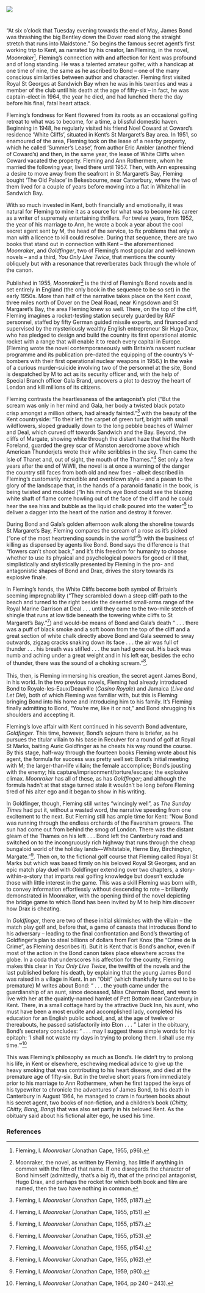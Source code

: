 <a href="https://dev.visual-essays.app"><img src="https://dev-visual-essays.netlify.app/images/ve-button.png"></a> 
<param ve-config title="Ian Fleming (1908 – 1964)" author="Fred Marsh" layout="vtl" banner="https://upload.wikimedia.org/wikipedia/commons/e/ea/The_White_Cliffs_of_Dover_%2848904125611%29.jpg">

<param ve-entity eid="Q24638363" aliases="St Margaret's Bay">
<param ve-entity eid="Q179224" aliases="Dover">
<param ve-entity eid="Q213180" aliases="Maidstone">
<param ve-entity eid="Q3370771" aliases="Sandwich Bay">
<param ve-entity eid="Q4881598" aliases="Bekesbourne">
<param ve-entity eid="Q964785" aliases="Whitstable">
<param ve-entity eid="Q929286" aliases="Herne Bay">
<param ve-entity eid="Q865021" aliases="Birchington">
<param ve-entity eid="Q618045" aliases="Margate">

#

“At six o’clock that Tuesday evening towards the end of May, James Bond was thrashing the big Bentley down the Dover road along the straight stretch that runs into Maidstone.”  So begins the famous secret agent’s first working trip to Kent, as narrated by his creator, Ian Fleming, in the novel, _Moonraker_[^ref1]. Fleming’s connection with and affection for Kent was profound and of long standing.  He was a talented amateur golfer, with a handicap at one time of nine, the same as he ascribed to Bond – one of the many conscious similarities between author and character.  Fleming first visited Royal St Georges at Sandwich Bay when he was in his twenties and was a member of the club until his death at the age of fifty-six – in fact, he was captain-elect in 1964, the year he died, and had lunched there the day before his final, fatal heart attack.
<param ve-image url="https://upload.wikimedia.org/wikipedia/commons/1/1e/Royal-st-georges-golf-club-1.jpg" label="Royal St George's Golf course" attribution="Unknown author, CC BY 4.0, via Wikimedia Commons">

Fleming’s fondness for Kent flowered from its roots as an occasional golfing retreat to what was to become, for a time, a blissful domestic haven.  Beginning in 1948, he regularly visited his friend Noel Coward at Coward’s residence ‘White Cliffs’, situated in Kent’s St Margaret’s Bay area.  In 1951, so enamoured of the area, Fleming took on the lease of a nearby property, which he called ‘Summer’s Lease’, from author Eric Ambler (another friend of Coward’s) and then, in the same year, the lease of White Cliffs when Coward vacated the property.  Fleming and Ann Rothermere, whom he married the following year, lived there until 1957.  Then, with Ann expressing a desire to move away from the seafront in St Margaret’s Bay, Fleming bought ‘The Old Palace’ in Bekesbourne, near Canterbury, where the two of them lived for a couple of years before moving into a flat in Whitehall in Sandwich Bay.
<param ve-image url="https://upload.wikimedia.org/wikipedia/commons/1/15/White_cliffs_at_St._Margaret%27s_Bay_-_geograph.org.uk_-_2139591.jpg" label="White cliffs at St. Margaret's Bay" attribution="by Graham Horn, CC BY-SA 2.0, via Wikimedia Commons">

With so much invested in Kent, both financially and emotionally, it was natural for Fleming to mine it as a source for what was to become his career as a writer of supremely entertaining thrillers.  For twelve years, from 1952, the year of his marriage to Ann, he wrote a book a year about the cool secret agent sent by M, the head of the service, to fix problems that only a man with a licence to kill could resolve.  During that sequence, there are two books that stand out in connection with Kent – the aforementioned _Moonraker_, and _Goldfinger_, two of Fleming’s most popular and well-known novels – and a third, _You Only Live Twice_, that mentions the county obliquely but with a resonance that reverberates back through the whole of the canon.
<param ve-image url="https://stor.artstor.org/stor/07405b1d-ef21-4501-90ed-3ad985c20029" label="Portrait Bench, Dover seafront" attribution="Photographed by Michelle Crowther">

Published in 1955, _Moonraker_[^ref2]  is the third of Fleming’s Bond novels and is set entirely in England (the only book in the sequence to be so set) in the early 1950s.  More than half of the narrative takes place on the Kent coast, three miles north of Dover on the Deal Road, near Kingsdown and St Margaret’s Bay, the area Fleming knew so well.  There, on the top of the cliff, Fleming imagines a rocket-testing station securely guarded by RAF personnel, staffed by fifty German guided missile experts, and financed and supervised by the mysteriously wealthy English entrepreneur Sir Hugo Drax, who has pledged to design and build the country its first operational atomic rocket with a range that will enable it to reach every capital in Europe.  (Fleming wrote the novel contemporaneously with Britain’s nascent nuclear programme and its publication pre-dated the equipping of the country’s V-bombers with their first operational nuclear weapons in 1956.)  In the wake of a curious murder-suicide involving two of the personnel at the site, Bond is despatched by M to act as its security officer and, with the help of Special Branch officer Gala Brand, uncovers a plot to destroy the heart of London and kill millions of its citizens.  
<param ve-image url="https://upload.wikimedia.org/wikipedia/commons/7/73/St_Margaret%27s_Bay_-_geograph.org.uk_-_2153408.jpg" label="St Margaret's Bay" attribution="by Colin Park, CC BY-SA 2.0, via Wikimedia Commons">

Fleming contrasts the heartlessness of the antagonist’s plot (“But the scream was only in her mind and Gala, her body a twisted black potato crisp amongst a million others, had already fainted.”[^ref3] with the beauty of the Kent countryside: “To their left the carpet of green turf, bright with small wildflowers, sloped gradually down to the long pebble beaches of Walmer and Deal, which curved off towards Sandwich and the Bay.  Beyond, the cliffs of Margate, showing white through the distant haze that hid the North Foreland, guarded the grey scar of Manston aerodrome above which American Thunderjets wrote their white scribbles in the sky.  Then came the Isle of Thanet and, out of sight, the mouth of the Thames.”[^ref4] Set only a few years after the end of WWII, the novel is at once a warning of the danger the country still faces from both old and new foes – albeit described in Fleming’s customarily incredible and overblown style – and a paean to the glory of the landscape that, in the hands of a paranoid fanatic in the book, is being twisted and moulded (“In his mind’s eye Bond could see the blazing white shaft of flame come howling out of the face of the cliff and he could hear the sea hiss and bubble as the liquid chalk poured into the water”[^ref5] to deliver a dagger into the heart of the nation and destroy it forever. 
<param ve-image url="https://upload.wikimedia.org/wikipedia/commons/e/ea/The_White_Cliffs_of_Dover_%2848904125611%29.jpg" label="The White Cliffs of Dover" attribution="Mustang Joe, CC0, via Wikimedia Commons">

During Bond and Gala’s golden afternoon walk along the shoreline towards St Margaret’s Bay, Fleming compares the scream of a rose as it’s picked (“one of the most heartrending sounds in the world”[^ref6]) with the business of killing as dispensed by agents like Bond.  Bond says the difference is that “flowers can’t shoot back,” and it’s this freedom for humanity to choose whether to use its physical and psychological powers for good or ill that, simplistically and stylistically presented by Fleming in the pro- and antagonistic shapes of Bond and Drax, drives the story towards its explosive finale.
<param ve-image url="https://upload.wikimedia.org/wikipedia/commons/8/86/Dog_On_St._Margaret%27s_Bay_Beach.jpg" label="St Margaret's Bay Beach" attribution="TedQuackenbush, CC BY-SA 3.0, via Wikimedia Commons">

In Fleming’s hands, the White Cliffs become both symbol of Britain’s seeming impregnability (“They scrambled down a steep cliff-path to the beach and turned to the right beside the deserted small-arms range of the Royal Marine Garrison at Deal . . . until they came to the two-mile stetch of shingle that runs at low tide beneath the towering white cliffs to St Margaret’s Bay.”[^ref7]) and would-be means of Bond and Gala’s death “ . . . there was a puff of black smoke and a soft boom from the top of the cliff and a great section of white chalk directly above Bond and Gala seemed to sway outwards, zigzag cracks snaking down its face . . . the air was full of thunder  . . . his breath was stifled . . . the sun had gone out.  His back was numb and aching under a great weight and in his left ear, besides the echo of thunder, there was the sound of a choking scream.”[^ref8]. 
<br><br>
This, then, is Fleming immersing his creation, the secret agent James Bond, in his world.  In the two previous novels, Fleming had already introduced Bond to Royale-les-Eaux/Deauville (_Casino Royale_) and Jamaica (_Live and Let Die_), both of which Fleming was familiar with, but this is Fleming bringing Bond into his home and introducing him to his family.  It’s Fleming finally admitting to Bond, “You’re me, like it or not,” and Bond shrugging his shoulders and accepting it.   
<param ve-image url="https://upload.wikimedia.org/wikipedia/commons/7/74/Looking_S_along_Undercliffe_Road%2C_Kingsdown_-_geograph.org.uk_-_485185.jpg" label="Looking along Undercliffe Road, Kingsdown" attribution="Nick Smith">

Fleming’s love affair with Kent continued in his seventh Bond adventure, _Goldfinger_.  This time, however, Bond’s sojourn there is briefer, as he pursues the titular villain to his base in Reculver for a round of golf at Royal St Marks, baiting Auric Goldfinger as he cheats his way round the course.  By this stage, half-way through the fourteen books Fleming wrote about his agent, the formula for success was pretty well set: Bond’s initial meeting with M; the larger-than-life villain; the female accomplice; Bond’s jousting with the enemy; his capture/imprisonment/torture/escape; the explosive climax.  _Moonraker_ has all of these, as has _Goldfinger_; and although the formula hadn’t at that stage turned stale it wouldn’t be long before Fleming tired of his alter ego and it began to show in his writing.   
<param ve-image url="https://upload.wikimedia.org/wikipedia/commons/e/e4/Reculver_from_the_air.jpg" label="Reculver from the air" attribution="Geoff soper, CC BY-SA 4.0, via Wikimedia Commons">
                                                                                                                                   
In Goldfinger, though, Fleming still writes “wincingly well”, as _The Sunday Times_ had put it, without a wasted word, the narrative speeding from one excitement to the next.  But Fleming still has ample time for Kent: “Now Bond was running through the endless orchards of the Faversham growers.  The sun had come out from behind the smog of London.  There was the distant gleam of the Thames on his left . . . Bond left the Canterbury road and switched on to the incongruously rich highway that runs through the cheap bungaloid world of the holiday lands––Whitstable, Herne Bay, Birchington, Margate.”[^ref9].   Then on, to the fictional golf course that Fleming called Royal St Marks but which was based firmly on his beloved Royal St Georges, and an epic match play duel with Goldfinger extending over two chapters, a story-within-a-story that imparts real golfing knowledge but doesn’t exclude those with little interest in the game.  This was a skill Fleming was born with, to convey information effortlessly without descending to rote – brilliantly demonstrated in Moonraker, with the opening third of the novel depicting the bridge game to which Bond has been invited by M to help him discover how Drax is cheating.  
<param ve-image url="https://upload.wikimedia.org/wikipedia/commons/0/0e/Quince_Orchard%2C_Brogdale_-_geograph.org.uk_-_418906.jpg" label="Quince Orchard at Brogdale, Faversham" attribution"Colin Smith / Quince Orchard, Brogdale">

In _Goldfinger_, there are two of these initial skirmishes with the villain – the match play golf and, before that, a game of canasta that introduces Bond to his adversary – leading to the final confrontation and Bond’s thwarting of Goldfinger’s plan to steal billions of dollars from Fort Knox (the “Crime de la Crime”, as Fleming describes it).
But it is Kent that is Bond’s anchor, even if most of the action in the Bond canon takes place elsewhere across the globe.  In a coda that underscores his affection for the county, Fleming makes this clear in _You Only Live Twice_, the twelfth of the novels and the last published before his death, by explaining that the young James Bond was raised in a village in Kent.  In an “Obit” (which thankfully turns out to be premature) M writes about Bond: “ . . . the youth came under the guardianship of an aunt, since deceased, Miss Charmain Bond, and went to live with her at the quaintly-named hamlet of Pett Bottom near Canterbury in Kent.  There, in a small cottage hard by the attractive Duck Inn, his aunt, who must have been a most erudite and accomplished lady, completed his education for an English public school, and, at the age of twelve or thereabouts, he passed satisfactorily into Eton . . . ” Later in the obituary, Bond’s secretary concludes: “ . . . may I suggest these simple words for his epitaph: ‘I shall not waste my days in trying to prolong them.  I shall use my time.’”[^ref10]  
<param ve-image url="https://stor.artstor.org/stor/eccb379a-a975-40fc-a14c-f6f34a0163de" label="Blue Plaque at the Duck, Pett Bottom" attribution="Martin Crowther">

This was Fleming’s philosophy as much as Bond’s.  He didn’t try to prolong his life, in Kent or elsewhere, eschewing medical advice to give up the heavy smoking that was contributing to his heart disease, and died at the premature age of fifty-six.  But in the twelve short years from immediately prior to his marriage to Ann Rothermere, when he first tapped the keys of his typewriter to chronicle the adventures of James Bond, to his death in Canterbury in August 1964, he managed to cram in fourteen books about his secret agent, two books of non-fiction, and a children’s book (_Chitty, Chitty, Bang, Bang_) that was also set partly in his beloved Kent.  As the obituary said about his fictional alter ego, he used his time.
<param ve-image url="https://upload.wikimedia.org/wikipedia/commons/5/54/Higham_Park%2C_Bridge%2C_Kent_-_geograph.org.uk_-_123345.jpg" label="Higham Park, Bridge, Kent, home of Count Zborowski, whose car collection inspired Fleming to write Chitty Chitty Bang Bang" attribution="Rob Bishop">

### References

[^ref1]: Fleming, I. _Moonraker_ (Jonathan Cape, 1955, p96).   
[^ref2]: Moonraker, the novel, as written by Fleming, has little if anything in common with the film of that name.  If one disregards the character of Bond himself (admittedly, that’s a big if), that of the principal antagonist, Hugo Drax, and perhaps the rocket for which both book and film are named, then the two have nothing in common.   
[^ref3]: Fleming, I. _Moonraker_ (Jonathan Cape, 1955, p187).   
[^ref4]: Fleming, I. _Moonraker_ (Jonathan Cape, 1955, p151).   
[^ref5]: Fleming, I. _Moonraker_ (Jonathan Cape, 1955, p157).   
[^ref6]: Fleming, I. _Moonraker_ (Jonathan Cape, 1955, p153).   
[^ref7]: Fleming, I. _Moonraker_ (Jonathan Cape, 1955, p154).    
[^ref8]: Fleming, I. _Moonraker_ (Jonathan Cape, 1955, p162).    
[^ref9]: Fleming, I. _Moonraker_ (Jonathan Cape, 1959, p90).   
[^ref10]: Fleming, I. _Moonraker_ (Jonathan Cape, 1964, pp 240 – 243).    
